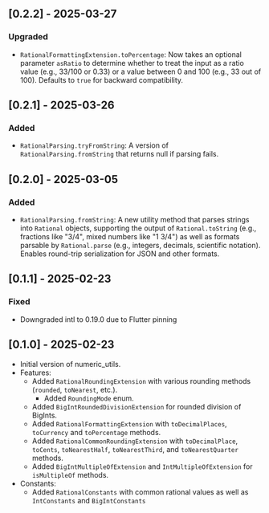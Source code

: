 ## [0.2.2] - 2025-03-27

### Upgraded
- `RationalFormattingExtension.toPercentage`: Now takes an optional parameter `asRatio` to determine whether to 
  treat the input as a ratio value (e.g., 33/100 or 0.33) or a value between 0 and 100 (e.g., 33 out of 100).
  Defaults to `true` for backward compatibility.

## [0.2.1] - 2025-03-26

### Added
- `RationalParsing.tryFromString`: A version of `RationalParsing.fromString` that returns null if parsing fails.

## [0.2.0] - 2025-03-05

### Added
- `RationalParsing.fromString`: A new utility method that parses strings into `Rational` objects, supporting the 
  output of `Rational.toString` (e.g., fractions like "3/4", mixed numbers like "1 3/4") as well as formats parsable
  by `Rational.parse` (e.g., integers, decimals, scientific notation). Enables round-trip serialization for JSON 
  and other formats.
 
## [0.1.1] - 2025-02-23

### Fixed
- Downgraded intl to 0.19.0 due to Flutter pinning

## [0.1.0] - 2025-02-23

- Initial version of numeric_utils.
- Features:
  - Added `RationalRoundingExtension` with various rounding methods (`rounded`, `toNearest`, etc.).
    - Added `RoundingMode` enum.
  - Added `BigIntRoundedDivisionExtension` for rounded division of BigInts.
  - Added `RationalFormattingExtension` with `toDecimalPlaces`, `toCurrency` and `toPercentage` methods.
  - Added `RationalCommonRoundingExtension` with `toDecimalPlace`, `toCents`, `toNearestHalf`, `toNearestThird`, and `toNearestQuarter` methods.
  - Added `BigIntMultipleOfExtension` and `IntMultipleOfExtension` for `isMultipleOf` methods.
- Constants:
    - Added `RationalConstants` with common rational values as well as `IntConstants` and `BigIntConstants`
